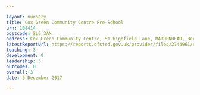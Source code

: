 ```yaml
---

layout: nursery
title: Cox Green Community Centre Pre-School
urn: 108414
postcode: SL6 3AX
address: Cox Green Community Centre, 51 Highfield Lane, MAIDENHEAD, Berkshire, SL6 3AX
latestReportUrl: https://reports.ofsted.gov.uk/provider/files/2744961/urn/108414.pdf
teaching: 3
development: 0
leadership: 3
outcomes: 0
overall: 3
date: 5 December 2017

---
```

